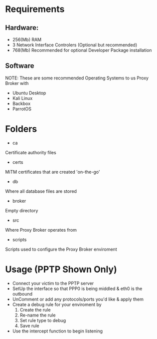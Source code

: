 # Requirements

## Hardware:

- 256(Mb) RAM
- 3 Network Interface Controlers (Optional but recommended)
- 768(Mb) Recommended for optional Developer Package installation

## Software
NOTE: These are some recommended Operating Systems to us Proxy Broker with

- Ubuntu Desktop
- Kali Linux
- Backbox
- ParrotOS

# Folders

- ca

Certificate authority files
- certs

MiTM certificates that are created 'on-the-go'
- db

Where all database files are stored
- broker

Empty directory
- src

Where Proxy Broker operates from
- scripts

Scripts used to configure the Proxy Broker enviroment

# Usage (PPTP Shown Only)
- Connect your victim to the PPTP server
- SetUp the interface so that PPP0 is being middled & eth0 is the outbound
- UnComment or add any protocols/ports you'd like & apply them
- Create a debug rule for your enviroment by
  1. Create the rule
  2. Re-name the rule
  3. Set rule type to debug
  4. Save rule
- Use the intercept function to begin listening
